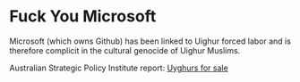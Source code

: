 # Fuck You Microsoft

Microsoft (which owns Github) has been linked to Uighur forced labor and is therefore complicit in the cultural genocide of Uighur Muslims.

Australian Strategic Policy Institute report: [Uyghurs for sale](https://www.aspi.org.au/report/uyghurs-sale)

